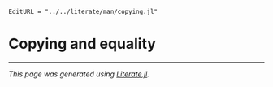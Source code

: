 ```@meta
EditURL = "../../literate/man/copying.jl"
```

# Copying and equality

---

*This page was generated using [Literate.jl](https://github.com/fredrikekre/Literate.jl).*

